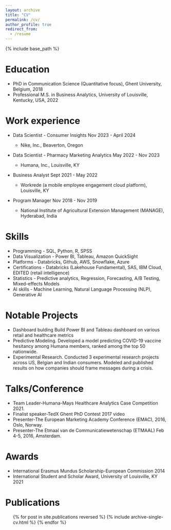 ```yaml
---
layout: archive
title: "CV"
permalink: /cv/
author_profile: true
redirect_from:
  - /resume
---
```


{% include base_path %}

Education
======
* PhD in Communication Science (Quantitative focus), Ghent University, Belgium, 2018
* Professional M.S. in Business Analytics, University of Louisville, Kentucky, USA, 2022

Work experience
======
* Data Scientist - Consumer Insights                                                      Nov 2023 - April 2024
  * Nike, Inc., Beaverton, Oregon

* Data Scientist - Pharmacy Marketing Analytics                                           May 2022 - Nov 2023
  * Humana, Inc., Louisville, KY

* Business Analyst                                                                        Sept 2021 - May 2022
  * Workrede (a mobile employee engagement cloud platform), Louisville, KY

* Program Manager                                                                         Nov 2018 - Nov 2019
  * National Institute of Agricultural Extension Management (MANAGE), Hyderabad, India

Skills
======
* Programming - SQL, Python, R, SPSS
* Data Visualization - Power BI, Tableau, Amazon QuickSight
* Platforms - Databricks, Github, AWS, Snowflake, Azure
* Certifications - Databricks (Lakehouse Fundamental), SAS, IBM Cloud, EDITED (retail intelligence)
* Statistics - Predictive analytics, Regression, Forecasting, A/B Testing, Mixed-effects Models
* AI skills - Machine Learning, Natural Language Processing (NLP), Generative AI

Notable Projects
======
* Dashboard bulding Build Power BI and Tableau dashboard on various retail and healthcare metrics
* Predictive Modeling. Developed a model predicting COVID-19 vaccine hesitancy among Humana members, ranked among the top 50 nationwide.
* Experimental Research. Conducted 3 experimental research projects across US, Belgian and Indian consumers. Modeled and published results on how companies should frame messages during a crisis.

Talks/Conference 
======
* Team Leader-Humana-Mays Healthcare Analytics Case Competition 2021.
* Finalist speaker-TedX Ghent PhD Contest 2017 video
* Presenter-The European Marketing Academy Conference (EMAC), 2016, Oslo, Norway.
* Presenter-The Etmaal van de Communicatiewetenschap (ETMAAL) Feb 4-5, 2016, Amsterdam.

Awards
======
* International Erasmus Mundus Scholarship-European Commission 2014
* International Student and Scholar Award, University of Louisville, KY 2021

Publications
======
  <ul>{% for post in site.publications reversed %}
    {% include archive-single-cv.html %}
  {% endfor %}</ul>

